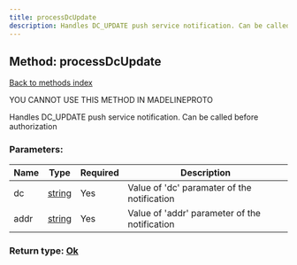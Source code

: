 ```yaml
---
title: processDcUpdate
description: Handles DC_UPDATE push service notification. Can be called before authorization
---
```

## Method: processDcUpdate  
[Back to methods index](index.md)


YOU CANNOT USE THIS METHOD IN MADELINEPROTO


Handles DC_UPDATE push service notification. Can be called before authorization

### Parameters:

| Name     |    Type       | Required | Description |
|----------|---------------|----------|-------------|
|dc|[string](../types/string.md) | Yes|Value of 'dc' paramater of the notification|
|addr|[string](../types/string.md) | Yes|Value of 'addr' parameter of the notification|


### Return type: [Ok](../types/Ok.md)

